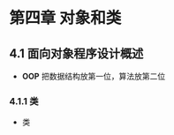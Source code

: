 # 第四章 对象和类
## 4.1 面向对象程序设计概述
- **OOP** 把数据结构放第一位，算法放第二位
### 4.1.1 类
- 类
<!--stackedit_data:
eyJoaXN0b3J5IjpbMzg0OTE4Ml19
-->
